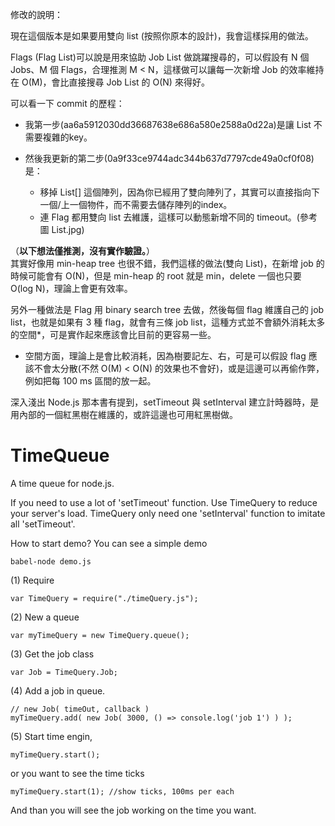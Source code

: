 修改的說明：   

現在這個版本是如果要用雙向 list (按照你原本的設計)，我會這樣採用的做法。  

Flags (Flag List)可以說是用來協助 Job List 做跳躍搜尋的，可以假設有 N 個 Jobs、M 個 Flags，合理推測 M < N，這樣做可以讓每一次新增 Job 的效率維持在 O(M)，會比直接搜尋 Job List 的 O(N) 來得好。


可以看一下 commit 的歷程：

- 我第一步(aa6a5912030dd36687638e686a580e2588a0d22a)是讓 List 不需要複雜的key。

- 然後我更新的第二步(0a9f33ce9744adc344b637d7797cde49a0cf0f08)是：
  - 移掉 List[] 這個陣列，因為你已經用了雙向陣列了，其實可以直接指向下一個/上一個物件，而不需要去儲存陣列的index。
  - 連 Flag 都用雙向 list 去維護，這樣可以動態新增不同的 timeout。(參考圖 List.jpg)    


（**以下想法僅推測，沒有實作驗證。**）     
其實好像用 min-heap tree 也很不錯，我們這樣的做法(雙向 List)，在新增 job 的時候可能會有 O(N)，但是 min-heap 的 root 就是 min，delete 一個也只要 O(log N)，理論上會更有效率。    

另外一種做法是 Flag 用 binary search tree 去做，然後每個 flag 維護自己的 job list，也就是如果有 3 種 flag，就會有三條 job list，這種方式並不會額外消耗太多的空間*，可是實作起來應該會比目前的更容易一些。

* 空間方面，理論上是會比較消耗，因為樹要記左、右，可是可以假設 flag 應該不會太分散(不然 O(M) < O(N) 的效果也不會好)，或是這邊可以再偷作弊，例如把每 100 ms 區間的放一起。    

深入淺出 Node.js 那本書有提到，setTimeout 與 setInterval 建立計時器時，是用內部的一個紅黑樹在維護的，或許這邊也可用紅黑樹做。



# TimeQueue
A time queue for node.js.

If you need to use a lot of 'setTimeout' function. Use TimeQuery to reduce your server's load. TimeQuery only need one 'setInterval' function to imitate all 'setTimeout'.

How to start demo?
You can see a simple demo

```
babel-node demo.js
```

(1) Require

```
var TimeQuery = require("./timeQuery.js");
```

(2) New a queue

```
var myTimeQuery = new TimeQuery.queue();
```

(3) Get the job class

```
var Job = TimeQuery.Job;
```

(4) Add a job in queue.

```
// new Job( timeOut, callback )
myTimeQuery.add( new Job( 3000, () => console.log('job 1') ) );
```

(5) Start time engin,

```
myTimeQuery.start();
```
or you want to see the time ticks

```
myTimeQuery.start(1); //show ticks, 100ms per each
```

And than you will see the job working on the time you want.     
